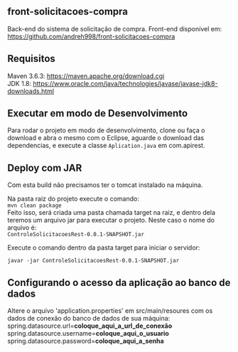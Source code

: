 ## front-solicitacoes-compra

Back-end do sistema de solicitação de compra. Front-end disponível em: <br/>
https://github.com/andreh998/front-solicitacoes-compra

## Requisitos

Maven 3.6.3: https://maven.apache.org/download.cgi <br/>
JDK 1.8: https://www.oracle.com/java/technologies/javase/javase-jdk8-downloads.html <br/>

## Executar em modo de Desenvolvimento

Para rodar o projeto em modo de desenvolvimento, clone ou faça o download e abra o mesmo com o Eclipse, aguarde o download das dependencias, e execute a classe `Aplication.java` em com.apirest.

## Deploy com JAR

Com esta build não precisamos ter o tomcat instalado na máquina.

Na pasta raiz do projeto execute o comando: <br/>
`mvn clean package` <br/>
Feito isso, será criada uma pasta chamada target na raiz, e dentro dela teremos um arquivo jar para executar o projeto. Neste caso o nome do arquivo é: <br/>
`ControleSolicitacoesRest-0.0.1-SNAPSHOT.jar`

Execute o comando dentro da pasta target para iniciar o servidor: <br/>

`javar -jar ControleSolicitacoesRest-0.0.1-SNAPSHOT.jar` <br/>


## Configurando o acesso da aplicação ao banco de dados

Altere o arquivo 'application.properties' em src/main/resoures com os dados de conexão do banco de dados de sua máquina: <br/>
spring.datasource.url=**coloque_aqui_a_url_de_conexão** <br/>
spring.datasource.username=**coloque_aqui_o_usuario** <br/>
spring.datasource.password=**coloque_aqui_a_senha** <br/>


